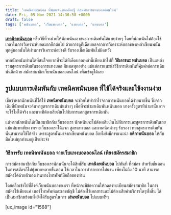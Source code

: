 ```yaml
---
title: 'เทคนิคพนันบอล ที่นักพนันบอลต้องรู้ ก่อนทำการแทงบอลออนไลน์'
date: Fri, 05 Nov 2021 14:36:50 +0000
draft: false
tags: ['พนันบอล', 'เว็บแทงบอล', 'แทงบอล', 'แทงบอล']
---
```


**[เทคนิคพนันบอล](/archives/)** หรือวิธีที่จะช่วยให้นักพนันเอาชนะการเดิมพันได้แบบง่ายๆ โดยที่นักพนันไม่ต้องใช้เวลาในการวิเคราะห์บอลมากอีกต่อไป ด้วยการดูทีเด็ดบอลจากการวิเคราะห์บอลของเหล่าเซียนพนัน ทุกคู่บอลนั้นได้ผ่านการวิเคราะห์อย่างดี รับรองเมื่อเดิมพันไม่ผิดหวัง

หากนักพนันท่านใดที่สนใจอยากที่จะได้ทีเด็ดบอลเหล่านี้เพียงเข้าไปที่ **วิธีเอาชนะ พนันบอล** เป็นแหล่งรวมสูตรการเดิมพันของการแทงบอล มีหมดทุกอย่าง แม้แต่การแนะนำวิธีการเดิมพันที่คุ้มค่าต่อการเดิมพันอีกด้วย สมัครสมาชิกเว็บพนันบอลออนไลน์ เพื่อเข้าดูได้เลย

**รูปแบบการเดิมพันกับ เทคนิคพนันบอล ที่ใช้ได้จริงและใช้งงานง่าย**
-----------------------------------------------------------------

เชื่อว่าหากนักพนันที่ได้ใช้ **เทคนิคพนันบอล** จะช่วยให้ทำกำไรจากการพนันบอลได้ง่ายมากขึ้น ซึ่งจากเดิมที่นักพนันจะค้นหาสูตรการเดิมพันต่างๆ เพื่อที่จะนำมาเดิมพันพนันบอล บางครั้งสูตรทีนำมานั้นอาจจะใช้ไม่ได้จริง และบางทีต้องเสียเงินไปกับการแลกสูตรการเดิมพัน

แต่หากนักพนันได้เป็นสมาชิกกับเว็บของเรา นักพนันจะไม่ต้องเสียเงินไปกับการและสูตรการเดิมพันเลยแม้แต่บาทเพียง เพราะเว็บของเราได้แจก สูตรแทงบอล และเทคนิคต่างๆ รับรองว่าทุกสูตรการเดิมพันนั้นสามารถใช้ได้จริง เพราะสูตรนั้นมาจากเซียนพนันบอล อีกทั้งยังมีการแนะนำ **กติกาพนันบอล** ให้กับมือใหม่ทุกท่านอยู่เป็รประจำ

### **วิธีการรับ เทคนิคพนันบอล จากเว็บแทงบอลออนไลน์ เพียงสมัครสมาชิก**

การสมัครสมาชิกกับเว็บของเรานักพนันจะได้สิทธิ์รับ **เทคนิคพนันบอล** ไปทันที ที่สมัคร สำหรับขั้นตอนในการสมัครก็ไม่ยุ่งยากหลายขั้นตอน ใช้เวลาในการทำรายการไม่นาน เพียงไม่ถึง 10 นาที สามารถสมัครได้ด้วยตัวเองผ่านทางโทรศัพท์มือถือของท่าน

โดยคลิ๊กเข้าไปที่ลิ้งค์เว็บพนันบอลของเรา ที่หน้าจะมีข้อความให้กดลงทะเบียนสมัครสมาชิก ในการสมัครใช้เพียงแค่ เบอร์โทรศัพท์และเลขบัญชี ไม่ต้องใช้เอกสารและไม่ต้องเสียค่าบริการใดๆทั้งสิ้น ได้เป็นสมาชิกพร้อมทั้งยังได้รับสูตรในการ **เล่นพนันบอล** ไปแบบฟรีๆ

\[ux\_image id="1568"\]